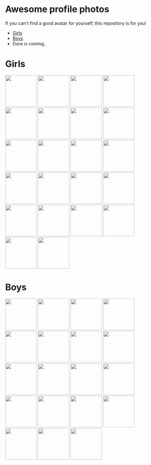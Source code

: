 # Awesome profile photos
If you can't find a good avatar for yourself, this repository is for you!
- [Girls](https://github.com/anekobtw/anime-avatars?tab=readme-ov-file#girls)
- [Boys](https://github.com/anekobtw/anime-avatars?tab=readme-ov-file#boys)
- Dora is coming..

# Girls
<img src="girls/pfp1.png" width="100" height="100"></img>
<img src="girls/pfp2.jpg" width="100" height="100"></img>
<img src="girls/pfp3.png" width="100" height="100"></img>
<img src="girls/pfp4.png" width="100" height="100"></img>
<img src="girls/pfp5.jpg" width="100" height="100"></img>
<img src="girls/pfp6.png" width="100" height="100"></img>
<img src="girls/pfp7.png" width="100" height="100"></img>
<img src="girls/pfp8.jpg" width="100" height="100"></img>
<img src="girls/pfp9.jpg" width="100" height="100"></img>
<img src="girls/pfp10.jpg" width="100" height="100"></img>
<img src="girls/pfp11.jpg" width="100" height="100"></img>
<img src="girls/pfp12.jpg" width="100" height="100"></img>
<img src="girls/pfp13.jpg" width="100" height="100"></img>
<img src="girls/pfp14.jpg" width="100" height="100"></img>
<img src="girls/pfp15.jpg" width="100" height="100"></img>
<img src="girls/pfp16.jpg" width="100" height="100"></img>
<img src="girls/pfp17.jpg" width="100" height="100"></img>
<img src="girls/pfp18.png" width="100" height="100"></img>
<img src="girls/pfp19.jpg" width="100" height="100"></img>
<img src="girls/pfp20.jpg" width="100" height="100"></img>
<img src="girls/pfp21.png" width="100" height="100"></img>
<img src="girls/pfp22.png" width="100" height="100"></img>

# Boys
<img src="boys/pfp1.jpg" width="100" height="100"></img>
<img src="boys/pfp2.png" width="100" height="100"></img>
<img src="boys/pfp3.jpg" width="100" height="100"></img>
<img src="boys/pfp4.jpg" width="100" height="100"></img>
<img src="boys/pfp5.jpg" width="100" height="100"></img>
<img src="boys/pfp6.jpg" width="100" height="100"></img>
<img src="boys/pfp7.jpg" width="100" height="100"></img>
<img src="boys/pfp8.jpg" width="100" height="100"></img>
<img src="boys/pfp9.jpg" width="100" height="100"></img>
<img src="boys/pfp10.jpg" width="100" height="100"></img>
<img src="boys/pfp11.png" width="100" height="100"></img>
<img src="boys/pfp12.jpg" width="100" height="100"></img>
<img src="boys/pfp13.png" width="100" height="100"></img>
<img src="boys/pfp14.png" width="100" height="100"></img>
<img src="boys/pfp15.png" width="100" height="100"></img>
<img src="boys/pfp16.png" width="100" height="100"></img>
<img src="boys/pfp17.png" width="100" height="100"></img>
<img src="boys/pfp18.jpg" width="100" height="100"></img>
<img src="boys/pfp19.jpg" width="100" height="100"></img>
